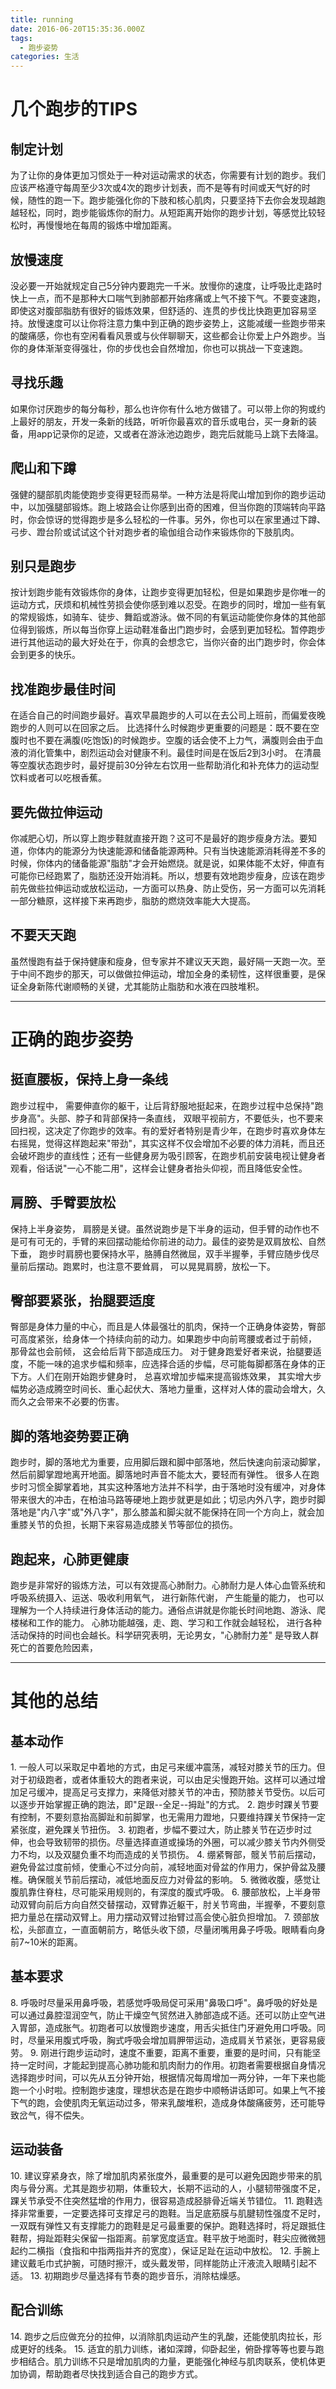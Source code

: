 ```yaml
---
title: running
date: 2016-06-20T15:35:36.000Z
tags:
  - 跑步姿势
categories: 生活
---
```


# 几个跑步的TIPS

## 制定计划

为了让你的身体更加习惯处于一种对运动需求的状态，你需要有计划的跑步。我们应该严格遵守每周至少3次或4次的跑步计划表，而不是等有时间或天气好的时候，随性的跑一下。跑步能强化你的下肢和核心肌肉，只要坚持下去你会发现越跑越轻松，同时，跑步能锻炼你的耐力。从短距离开始你的跑步计划，等感觉比较轻松时，再慢慢地在每周的锻炼中增加距离。

## 放慢速度

没必要一开始就规定自己5分钟内要跑完一千米。放慢你的速度，让呼吸比走路时快上一点，而不是那种大口喘气到肺部都开始疼痛或上气不接下气。不要变速跑，即使这对腹部脂肪有很好的锻炼效果，但舒适的、连贯的步伐比快跑更加容易坚持。放慢速度可以让你将注意力集中到正确的跑步姿势上，这能减缓一些跑步带来的酸痛感，你也有空闲看看风景或与伙伴聊聊天，这些都会让你爱上户外跑步。当你的身体渐渐变得强壮，你的步伐也会自然增加，你也可以挑战一下变速跑。

## 寻找乐趣

如果你讨厌跑步的每分每秒，那么也许你有什么地方做错了。可以带上你的狗或约上最好的朋友，开发一条新的线路，听听你最喜欢的音乐或电台，买一身新的装备，用app记录你的足迹，又或者在游泳池边跑步，跑完后就能马上跳下去降温。

## 爬山和下蹲

强健的腿部肌肉能使跑步变得更轻而易举。一种方法是将爬山增加到你的跑步运动中，以加强腿部锻炼。跑上坡路会让你感到出奇的困难，但当你跑的顶端转向平路时，你会惊讶的觉得跑步是多么轻松的一件事。另外，你也可以在家里通过下蹲、弓步、蹬台阶或试试这个针对跑步者的瑜伽组合动作来锻炼你的下肢肌肉。

## 别只是跑步

按计划跑步能有效锻炼你的身体，让跑步变得更加轻松，但是如果跑步是你唯一的运动方式，厌烦和机械性劳损会使你感到难以忍受。在跑步的同时，增加一些有氧的常规锻炼，如骑车、徒步、舞蹈或游泳。做不同的有氧运动能使你身体的其他部位得到锻炼，所以每当你穿上运动鞋准备出门跑步时，会感到更加轻松。暂停跑步进行其他运动的最大好处在于，你真的会想念它，当你兴奋的出门跑步时，你会体会到更多的快乐。

## 找准跑步最佳时间

在适合自己的时间跑步最好。喜欢早晨跑步的人可以在去公司上班前，而偏爱夜晚跑步的人则可以在回家之后。 比选择什么时候跑步更重要的问题是：既不要在空腹时也不要在满腹(吃饱饭)的时候跑步。空腹的话会使不上力气，满腹则会由于血液的消化管集中，剧烈运动会对健康不利。最佳时间是在饭后2到3小时。 在清晨等空腹状态跑步时，最好提前30分钟左右饮用一些帮助消化和补充体力的运动型饮料或者可以吃根香蕉。

## 要先做拉伸运动

你减肥心切，所以穿上跑步鞋就直接开跑？这可不是最好的跑步瘦身方法。要知道，你体内的能源分为快速能源和储备能源两种。只有当快速能源消耗得差不多的时候，你体内的储备能源"脂肪"才会开始燃烧。就是说，如果体能不太好，伸直有可能你已经跑累了，脂肪还没开始消耗。所以，想要有效地跑步瘦身，应该在跑步前先做些拉伸运动或放松运动，一方面可以热身、防止受伤，另一方面可以先消耗一部分糖原，这样接下来再跑步，脂肪的燃烧效率能大大提高。

## 不要天天跑

虽然慢跑有益于保持健康和瘦身，但专家并不建议天天跑，最好隔一天跑一次。至于中间不跑步的那天，可以做做拉伸运动，增加全身的柔韧性，这样很重要，是保证全身新陈代谢顺畅的关键，尤其能防止脂肪和水液在四肢堆积。

--------------------------------------------------------------------------------

# 正确的跑步姿势

## 挺直腰板，保持上身一条线

跑步过程中， 需要伸直你的躯干，让后背舒服地挺起来，在跑步过程中总保持"跑步身高"。头部、脖子和背部保持一条直线， 双眼平视前方，不要低头，也不要来回扫视，这决定了你跑步的效率。有的爱好者特别是青少年，在跑步时喜欢身体左右摇晃，觉得这样跑起来"带劲"，其实这样不仅会增加不必要的体力消耗，而且还会破坏跑步的直线性；还有一些健身房为吸引顾客，在跑步机前安装电视让健身者观看，俗话说"一心不能二用"，这样会让健身者抬头仰视，而且降低安全性。

## 肩膀、手臂要放松

保持上半身姿势， 肩膀是关键。虽然说跑步是下半身的运动，但手臂的动作也不是可有可无的，手臂的来回摆动能给你前进的动力。最佳的姿势是双肩放松、自然下垂， 跑步时肩膀也要保持水平，胳膊自然微屈，双手半握拳，手臂应随步伐尽量前后摆动。跑累时，也注意不要耸肩， 可以晃晃肩膀，放松一下。

## 臀部要紧张，抬腿要适度

臀部是身体力量的中心，而且是人体最强壮的肌肉，保持一个正确身体姿势，臀部可高度紧张，给身体一个持续向前的动力。如果跑步中向前弯腰或者过于前倾， 那骨盆也会前倾， 这会给后背下部造成压力。 对于健身跑爱好者来说，抬腿要适度，不能一味的追求步幅和频率，应选择合适的步幅，尽可能每脚都落在身体的正下方。人们在刚开始跑步健身时， 总喜欢增加步幅来提高锻炼效果， 其实增大步幅势必造成腾空时间长、重心起伏大、落地力量重，这样对人体的震动会增大，久而久之会带来不必要的伤害。

## 脚的落地姿势要正确

跑步时，脚的落地尤为重要，应用脚后跟和脚中部落地，然后快速向前滚动脚掌，然后前脚掌蹬地离开地面。脚落地时声音不能太大，要轻而有弹性。 很多人在跑步时习惯全脚掌着地，其实这种落地方法并不科学，由于落地时没有缓冲，对身体带来很大的冲击，在柏油马路等硬地上跑步就更是如此；切忌内外八字，跑步时脚落地是"内八字"或"外八字"，那么膝盖和脚尖就不能保持在同一个方向上，就会加重膝关节的负担，长期下来容易造成膝关节等部位的损伤。

## 跑起来，心肺更健康

跑步是非常好的锻炼方法，可以有效提高心肺耐力。心肺耐力是人体心血管系统和呼吸系统摄入、运送、吸收利用氧气， 进行新陈代谢， 产生能量的能力， 也可以理解为一个人持续进行身体活动的能力。通俗点讲就是你能长时间地跑、游泳、爬楼梯和工作的能力。 心肺功能越强，走、跑、学习和工作就会越轻松， 进行各种活动保持的时间也会越长。科学研究表明，无论男女，"心肺耐力差" 是导致人群死亡的首要危险因素，

--------------------------------------------------------------------------------

# 其他的总结

## 基本动作

1\. 一般人可以采取足中着地的方式，由足弓来缓冲震荡，减轻对膝关节的压力。但对于初级跑者，或者体重较大的跑者来说，可以由足尖慢跑开始。这样可以通过增加足弓缓冲，提高足弓支撑力，来降低对膝关节的冲击，预防膝关节受伤。以后可以逐步开始掌握正确的跑法，即"足跟--全足--拇趾"的方式。 2\. 跑步时踝关节要有控制，不要刻意抬高脚趾和前脚掌，也无需用力蹬地，只要维持踝关节保持一定紧张度，避免踝关节扭伤。 3\. 初跑者，步幅不要过大，防止膝关节在迈步时过伸，也会导致韧带的损伤。尽量选择直道或操场的外圈，可以减少膝关节内外侧受力不均，以及双腿负重不均而造成的关节损伤。 4\. 绷紧臀部，髋关节前后摆动，避免骨盆过度前倾，使重心不过分向前，减轻地面对骨盆的作用力，保护骨盆及腰椎。确保髋关节前后摆动，减低地面反应力对骨盆的影响。 5\. 微微收腹，感觉让腹肌靠住脊柱，尽可能采用规则的，有深度的腹式呼吸。 6\. 腰部放松，上半身带动双臂向前后方向自然交替摆动，双臂靠近躯干，肘关节弯曲，半握拳，不要刻意把力量总在摆动双臂上。用力摆动双臂过抬臂过高会使心脏负担增加。 7\. 颈部放松，头部直立，一直面朝前方，略低头收下颌，尽量闭嘴用鼻子呼吸。眼睛看向身前7~10米的距离。

## 基本要求

8\. 呼吸时尽量采用鼻呼吸，若感觉呼吸局促可采用"鼻吸口呼"。鼻呼吸的好处是可以通过鼻腔湿润空气，防止干燥空气贸然进入肺部造成不适。还可以防止空气进入胃部，造成胀气。初跑者可以放慢跑步速度，用舌尖抵住门牙避免用口呼吸。同时，尽量采用腹式呼吸，胸式呼吸会增加肩胛带运动，造成肩关节紧张，更容易疲劳。 9\. 刚进行跑步运动时，速度不重要，距离不重要，重要的是时间，只有能坚持一定时间，才能起到提高心肺功能和肌肉耐力的作用。初跑者需要根据自身情况选择跑步时间，可以先从五分钟开始，根据情况每周增加一两分钟，一年下来也能跑一个小时啦。控制跑步速度，理想状态是在跑步中顺畅讲话即可。如果上气不接下气的跑，会使肌肉无氧运动过多，带来乳酸堆积，造成身体酸痛疲劳，还可能导致岔气，得不偿失。

## 运动装备

10\. 建议穿紧身衣，除了增加肌肉紧张度外，最重要的是可以避免因跑步带来的肌肉与骨分离。尤其是跑步初期，体重较大，长期不运动的人，小腿韧带强度不足，踝关节承受不住突然猛增的作用力，很容易造成胫腓骨近端关节错位。 11\. 跑鞋选择非常重要，一定要选择可支撑足弓的跑鞋。当足底筋膜与肌腱韧性强度不足时，一双既有弹性又有支撑能力的跑鞋是足弓最重要的保护。跑鞋选择时，将足跟抵住鞋帮，拇趾距鞋尖保留一指距离。前掌宽度适宜。鞋平放于地面时，鞋尖应微微翘起约二横指（食指和中指两指并齐的宽度），保证足趾在运动中放松。 12\. 手腕上建议戴毛巾式护腕，可随时擦汗，或头戴发带，同样能防止汗液流入眼睛引起不适。 13\. 初期跑步尽量选择有节奏的跑步音乐，消除枯燥感。

## 配合训练

14\. 跑步之后应做充分的拉伸，以消除肌肉运动产生的乳酸，还能使肌肉拉长，形成更好的线条。 15\. 适宜的肌力训练，诸如深蹲，仰卧起坐，俯卧撑等等也要与跑步相结合。肌力训练不只是增加肌肉的力量，更能强化神经与肌肉联系，使机体更加协调，帮助跑者尽快找到适合自己的跑步方式。
